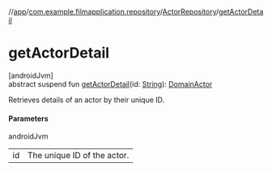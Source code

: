 //[app](../../../index.md)/[com.example.filmapplication.repository](../index.md)/[ActorRepository](index.md)/[getActorDetail](get-actor-detail.md)

# getActorDetail

[androidJvm]\
abstract suspend fun [getActorDetail](get-actor-detail.md)(id: [String](https://kotlinlang.org/api/latest/jvm/stdlib/kotlin/-string/index.html)): [DomainActor](../../com.example.filmapplication.domain/-domain-actor/index.md)

Retrieves details of an actor by their unique ID.

#### Parameters

androidJvm

| | |
|---|---|
| id | The unique ID of the actor. |
